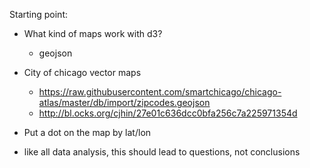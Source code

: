 
Starting point:
- What kind of maps work with d3?
	- geojson
- City of chicago vector maps
	- https://raw.githubusercontent.com/smartchicago/chicago-atlas/master/db/import/zipcodes.geojson
	- http://bl.ocks.org/cjhin/27e01c636dcc0bfa256c7a225971354d
- Put a dot on the map by lat/lon


- like all data analysis, this should lead to questions, not conclusions